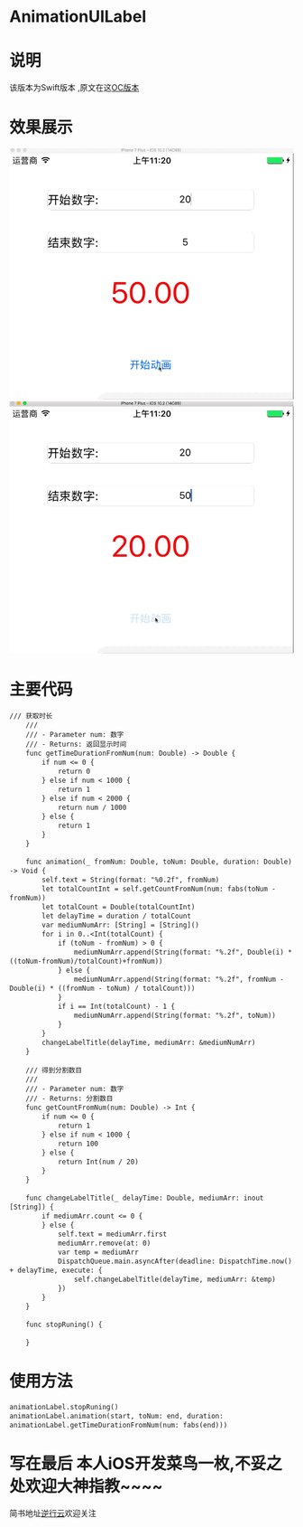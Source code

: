 # AnimationUILabel
# 说明
该版本为Swift版本 ,原文在这[OC版本](https://github.com/ScottZg/AnimationNumLabel)
# 效果展示
![数字减小](https://github.com/YQqiang/AnimationUILabel/blob/master/%E6%95%B0%E5%AD%97%E5%87%8F%E5%B0%8F.gif)
![数字增长](https://github.com/YQqiang/AnimationUILabel/blob/master/%E6%95%B0%E5%AD%97%E5%A2%9E%E9%95%BF.gif)
# 主要代码

```
/// 获取时长
    ///
    /// - Parameter num: 数字
    /// - Returns: 返回显示时间
    func getTimeDurationFromNum(num: Double) -> Double {
        if num <= 0 {
            return 0
        } else if num < 1000 {
            return 1
        } else if num < 2000 {
            return num / 1000
        } else {
            return 1
        }
    }
    
    func animation(_ fromNum: Double, toNum: Double, duration: Double) -> Void {
        self.text = String(format: "%0.2f", fromNum)
        let totalCountInt = self.getCountFromNum(num: fabs(toNum - fromNum))
        let totalCount = Double(totalCountInt)
        let delayTime = duration / totalCount
        var mediumNumArr: [String] = [String]()
        for i in 0..<Int(totalCount) {
            if (toNum - fromNum) > 0 {
                mediumNumArr.append(String(format: "%.2f", Double(i) * ((toNum-fromNum)/totalCount)+fromNum))
            } else {
                mediumNumArr.append(String(format: "%.2f", fromNum - Double(i) * ((fromNum - toNum) / totalCount)))
            }
            if i == Int(totalCount) - 1 {
                mediumNumArr.append(String(format: "%.2f", toNum))
            }
        }
        changeLabelTitle(delayTime, mediumArr: &mediumNumArr)
    }
    
    /// 得到分割数目
    ///
    /// - Parameter num: 数字
    /// - Returns: 分割数目
    func getCountFromNum(num: Double) -> Int {
        if num <= 0 {
            return 1
        } else if num < 1000 {
            return 100
        } else {
            return Int(num / 20)
        }
    }
    
    func changeLabelTitle(_ delayTime: Double, mediumArr: inout [String]) {
        if mediumArr.count <= 0 {
        } else {
            self.text = mediumArr.first
            mediumArr.remove(at: 0)
            var temp = mediumArr
            DispatchQueue.main.asyncAfter(deadline: DispatchTime.now() + delayTime, execute: {
                self.changeLabelTitle(delayTime, mediumArr: &temp)
            })
        }
    }
    
    func stopRuning() {
    
    }
```
# 使用方法

```
animationLabel.stopRuning()
animationLabel.animation(start, toNum: end, duration: animationLabel.getTimeDurationFromNum(num: fabs(end)))
```
# 写在最后 本人iOS开发菜鸟一枚,不妥之处欢迎大神指教~~~~
简书地址[逆行云](http://www.jianshu.com/users/b34eb8288906/latest_articles)欢迎关注


